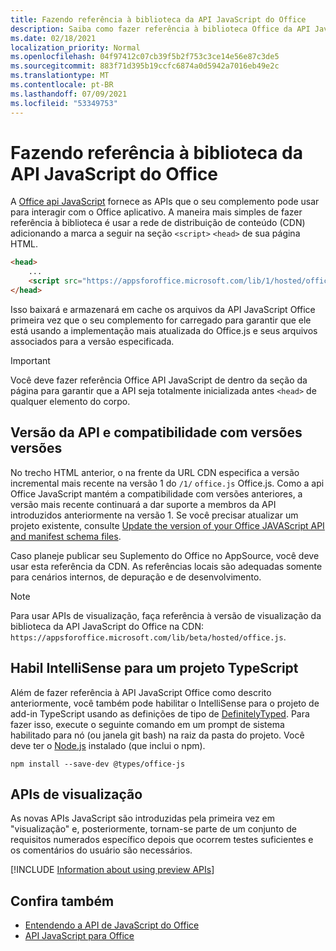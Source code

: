 ```yaml
---
title: Fazendo referência à biblioteca da API JavaScript do Office
description: Saiba como fazer referência à biblioteca Office da API JavaScript e as definições de tipo no seu complemento.
ms.date: 02/18/2021
localization_priority: Normal
ms.openlocfilehash: 04f97412c07cb39f5b2f753c3ce14e56e87c3de5
ms.sourcegitcommit: 883f71d395b19ccfc6874a0d5942a7016eb49e2c
ms.translationtype: MT
ms.contentlocale: pt-BR
ms.lasthandoff: 07/09/2021
ms.locfileid: "53349753"
---
```

# <a name="referencing-the-office-javascript-api-library"></a>Fazendo referência à biblioteca da API JavaScript do Office

A [Office api JavaScript](../reference/javascript-api-for-office.md) fornece as APIs que o seu complemento pode usar para interagir com o Office aplicativo. A maneira mais simples de fazer referência à biblioteca é usar a rede de distribuição de conteúdo (CDN) adicionando a marca a seguir na seção `<script>` `<head>` de sua página HTML.

```html
<head>
    ...
    <script src="https://appsforoffice.microsoft.com/lib/1/hosted/office.js" type="text/javascript"></script>
</head>
```

Isso baixará e armazenará em cache os arquivos da API JavaScript Office primeira vez que o seu complemento for carregado para garantir que ele está usando a implementação mais atualizada do Office.js e seus arquivos associados para a versão especificada.

> [!IMPORTANT]
> Você deve fazer referência Office API JavaScript de dentro da seção da página para garantir que a API seja totalmente inicializada antes `<head>` de qualquer elemento do corpo.

## <a name="api-versioning-and-backward-compatibility"></a>Versão da API e compatibilidade com versões versões

No trecho HTML anterior, o na frente da URL CDN especifica a versão incremental mais recente na versão 1 do `/1/` `office.js` Office.js. Como a api Office JavaScript mantém a compatibilidade com versões anteriores, a versão mais recente continuará a dar suporte a membros da API introduzidos anteriormente na versão 1. Se você precisar atualizar um projeto existente, consulte [Update the version of your Office JAVAScript API and manifest schema files](update-your-javascript-api-for-office-and-manifest-schema-version.md). 

Caso planeje publicar seu Suplemento do Office no AppSource, você deve usar esta referência da CDN. As referências locais são adequadas somente para cenários internos, de depuração e de desenvolvimento.

> [!NOTE]
> Para usar APIs de visualização, faça referência à versão de visualização da biblioteca da API JavaScript do Office na CDN: `https://appsforoffice.microsoft.com/lib/beta/hosted/office.js`.

## <a name="enabling-intellisense-for-a-typescript-project"></a>Habil IntelliSense para um projeto TypeScript

Além de fazer referência à API JavaScript Office como descrito anteriormente, você também pode habilitar o IntelliSense para o projeto de add-in TypeScript usando as definições de tipo de [DefinitelyTyped](https://github.com/DefinitelyTyped/DefinitelyTyped/tree/master/types/office-js). Para fazer isso, execute o seguinte comando em um prompt de sistema habilitado para nó (ou janela git bash) na raiz da pasta do projeto. Você deve ter o [Node.js](https://nodejs.org) instalado (que inclui o npm).

```command&nbsp;line
npm install --save-dev @types/office-js
```

## <a name="preview-apis"></a>APIs de visualização

As novas APIs JavaScript são introduzidas pela primeira vez em "visualização" e, posteriormente, tornam-se parte de um conjunto de requisitos numerados específico depois que ocorrem testes suficientes e os comentários do usuário são necessários.

[!INCLUDE [Information about using preview APIs](../includes/using-preview-apis-host.md)]

## <a name="see-also"></a>Confira também

- [Entendendo a API de JavaScript do Office](understanding-the-javascript-api-for-office.md)
- [API JavaScript para Office](../reference/javascript-api-for-office.md)
